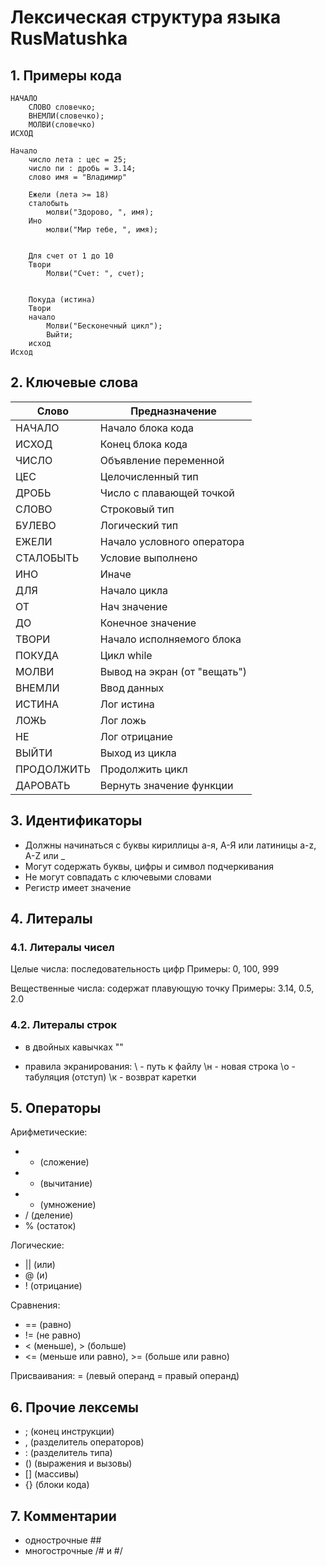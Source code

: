 # Лексическая структура языка RusMatushka

## 1. Примеры кода

```
НАЧАЛО
	СЛОВО словечко;
	ВНЕМЛИ(словечко);
	МОЛВИ(словечко)
ИСХОД
```
```
Начало
    число лета : цес = 25;
    число пи : дробь = 3.14;
    слово имя = "Владимир"
    
    Ежели (лета >= 18) 
    сталобыть
        молви("Здорово, ", имя);
    Ино
        молви("Мир тебе, ", имя);


    Для счет от 1 до 10 
    Твори
        Молви("Счет: ", счет);
    

    Покуда (истина) 
    Твори
    начало
        Молви("Бесконечный цикл");
        Выйти;
    исход
Исход
```

## 2. Ключевые слова

| Слово       | Предназначение                            
| ----------  | -----------------------------  
|  НАЧАЛО     |  Начало блока кода                       
|  ИСХОД      |  Конец блока кода                         
|  ЧИСЛО	  |	 Объявление переменной					 
|  ЦЕС		  |  Целочисленный тип						 
|  ДРОБЬ	  |	 Число с плавающей точкой				 
|  СЛОВО	  |	 Строковый тип							 
|  БУЛЕВО	  |  Логический тип							 
|  ЕЖЕЛИ	  |	 Начало условного оператора
|  СТАЛОБЫТЬ  |  Условие выполнено
|  ИНО		  |	 Иначе
|  ДЛЯ		  |	 Начало цикла
|  ОТ		  |	 Нач значение
|  ДО		  |	 Конечное значение
|  ТВОРИ	  |	 Начало исполняемого блока
|  ПОКУДА	  |	 Цикл while
|  МОЛВИ	  |	 Вывод на экран (от "вещать")
|  ВНЕМЛИ	  |	 Ввод данных
|  ИСТИНА	  |	 Лог истина
|  ЛОЖЬ		  |	 Лог ложь
|  НЕ		  |	 Лог отрицание
|  ВЫЙТИ	  |  Выход из цикла
|  ПРОДОЛЖИТЬ |	 Продолжить цикл
|  ДАРОВАТЬ	  |  Вернуть значение функции


## 3. Идентификаторы
- Должны начинаться с буквы кириллицы а-я, А-Я или латиницы a-z, A-Z или _
- Могут содержать буквы, цифры и символ подчеркивания
- Не могут совпадать с ключевыми словами
- Регистр имеет значение
<!-- правила для допустимых идентификаторов -->
<!-- todo: регистрочувстиветельность должна быть единообразной -->
## 4. Литералы

### 4.1. Литералы чисел

Целые числа: последовательность цифр
Примеры: 0, 100, 999

Вещественные числа: содержат плавующую точку
Примеры: 3.14, 0.5, 2.0

### 4.2. Литералы строк

<!-- правила для допустимых идентификаторов строк и правила экранирования -->
- в двойных кавычках ""

- правила экранирования:
\\ - путь к файлу
\н - новая строка
\о - табуляция (отступ)
\к - возврат каретки


## 5. Операторы

<!-- набор доступных операторов -->
Арифметические: 
- + (сложение)
- - (вычитание)
- * (умножение)
- / (деление)
- % (остаток)

Логические:
- || (или)
- @  (и)
- ! (отрицание)

Сравнения: 
- == (равно)
- != (не равно)
- < (меньше), > (больше) 
- <= (меньше или равно), >= (больше или равно)

Присваивания:
= (левый операнд = правый операнд)

## 6. Прочие лексемы

<!-- разделители, различные виды скобок и другие лексемы -->
- ;  (конец инструкции)
- ,  (разделитель операторов)
- :  (разделитель типа)
- () (выражения и вызовы)
- [] (массивы)
- {} (блоки кода)

## 7. Комментарии

<!-- обозначение начала и конца комментариев -->
- однострочные ##
- многострочные /# и #/
